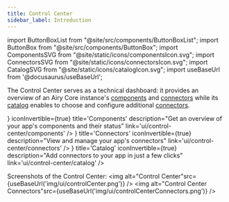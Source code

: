 ```yaml
---
title: Control Center
sidebar_label: Introduction
---
```


import ButtonBoxList from "@site/src/components/ButtonBoxList";
import ButtonBox from "@site/src/components/ButtonBox";
import ComponentsSVG from "@site/static/icons/componentsIcon.svg";
import ConnectorsSVG from "@site/static/icons/connectorsIcon.svg";
import CatalogSVG from "@site/static/icons/catalogIcon.svg";
import useBaseUrl from '@docusaurus/useBaseUrl';

The Control Center serves as a technical dashboard: it provides an overview of an Airy Core instance's [components](/getting-started/components) and [connectors](connectors) while its [catalog](catalog) enables to choose and configure additional [connectors](connectors).

<ButtonBoxList>
    <ButtonBox
        icon={<ComponentsSVG />}
        iconInvertible={true}
        title='Components'
        description="Get an overview of your app's components and their status"
        link='ui/control-center/components'
    />
    <ButtonBox
        icon={<ConnectorsSVG />}
        title='Connectors'
        iconInvertible={true}
        description="View and manage your app's connectors"
        link='ui/control-center/connectors'
    />
     <ButtonBox
        icon={<CatalogSVG />}
        title='Catalog'
        iconInvertible={true}
        description="Add connectors to your app in just a few clicks"
        link='ui/control-center/catalog'
    />
</ButtonBoxList>

<br />

Screenshots of the Control Center:
<img alt="Control Center"src={useBaseUrl('img/ui/controlCenter.png')} />
<img alt="Control Center Connectors"src={useBaseUrl('img/ui/controlCenterConnectors.png')} />
